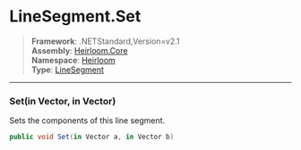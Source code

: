 # LineSegment.Set

> **Framework**: .NETStandard,Version=v2.1  
> **Assembly**: [Heirloom.Core][0]  
> **Namespace**: [Heirloom][0]  
> **Type**: [LineSegment][1]  

--------------------------------------------------------------------------------

### Set(in Vector, in Vector)

Sets the components of this line segment.

```cs
public void Set(in Vector a, in Vector b)
```

[0]: ../Heirloom.Core.md
[1]: Heirloom.LineSegment.md
